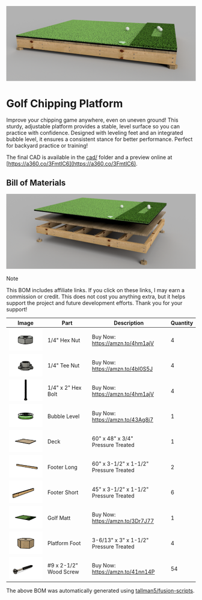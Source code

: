 ![](images/golf-chipping-platform-render.png)

# Golf Chipping Platform
Improve your chipping game anywhere, even on uneven ground!
This sturdy, adjustable platform provides a stable, level surface so you can practice with confidence.
Designed with leveling feet and an integrated bubble level, it ensures a consistent stance for better performance.
Perfect for backyard practice or training!

The final CAD is available in the [cad/](cad/) folder and a preview online at [https://a360.co/3FmtlC6](https://a360.co/3FmtlC6). 

## Bill of Materials

![](images/golf-chipping-platform-exploded.png)

> [!NOTE]
> This BOM includes affiliate links. If you click on these links, I may earn a commission or credit. This does not cost you anything extra, but it helps support the project and future development efforts. Thank you for your support!

|Image|Part|Description|Quantity|
|-|-|-|-|
|![](images/1-4-hex-nut.png)|1/4" Hex Nut|Buy Now: https://amzn.to/4hm1ajV|4|
|![](images/1-4-tee-nut.png)|1/4" Tee Nut|Buy Now: https://amzn.to/4bI0S5J|4|
|![](images/1-4-x-2-hex-bolt.png)|1/4" x 2" Hex Bolt|Buy Now: https://amzn.to/4hm1ajV|4|
|![](images/bubble-level.png)|Bubble Level|Buy Now: https://amzn.to/43Ag8j7|1|
|![](images/deck.png)|Deck|60" x 48" x 3/4"<br>Pressure Treated|1|
|![](images/footer-long.png)|Footer Long|60" x 3-1/2" x 1-1/2"<br>Pressure Treated|2|
|![](images/footer-short.png)|Footer Short|45" x 3-1/2" x 1-1/2"<br>Pressure Treated|6|
|![](images/golf-matt.png)|Golf Matt|Buy Now: https://amzn.to/3Dr7J77|1|
|![](images/platform-foot.png)|Platform Foot|3-6/13" x 3" x 1-1/2"<br>Pressure Treated|4|
|![](images/-9-x-2-1-2-wood-screw.png)|#9 x 2-1/2" Wood Screw|Buy Now: https://amzn.to/41nn14P|54|

The above BOM was automatically generated using [tallman5/fusion-scripts](https://github.com/tallman5/fusion-scripts).
